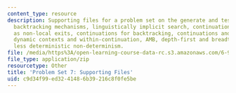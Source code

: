 ```yaml
---
content_type: resource
description: Supporting files for a problem set on the generate and test technique,
  backtracking mechanisms, linguistically implicit search, continuations, continuations
  as non-local exits, continuations for backtracking, continuations and dynamic contexts,
  dynamic contexts and within-continuation, AMB, depth-first and breadth-first, and
  less deterministic non-determinism.
file: /media/https%3A/open-learning-course-data-rc.s3.amazonaws.com/6-945-adventures-in-advanced-symbolic-programming-spring-2009/c9d34f99ed3241486b39216c8f0fe5be_assn07.zip
file_type: application/zip
resourcetype: Other
title: 'Problem Set 7: Supporting Files'
uid: c9d34f99-ed32-4148-6b39-216c8f0fe5be
---
```

